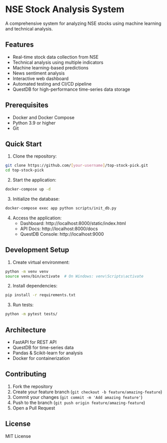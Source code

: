 # NSE Stock Analysis System

A comprehensive system for analyzing NSE stocks using machine learning and technical analysis.

## Features

- Real-time stock data collection from NSE
- Technical analysis using multiple indicators
- Machine learning-based predictions
- News sentiment analysis
- Interactive web dashboard
- Automated testing and CI/CD pipeline
- QuestDB for high-performance time-series data storage

## Prerequisites

- Docker and Docker Compose
- Python 3.9 or higher
- Git

## Quick Start

1. Clone the repository:
```bash
git clone https://github.com/[your-username]/top-stock-pick.git
cd top-stock-pick
```

2. Start the application:
```bash
docker-compose up -d
```

3. Initialize the database:
```bash
docker-compose exec app python scripts/init_db.py
```

4. Access the application:
   - Dashboard: http://localhost:8000/static/index.html
   - API Docs: http://localhost:8000/docs
   - QuestDB Console: http://localhost:9000

## Development Setup

1. Create virtual environment:
```bash
python -m venv venv
source venv/bin/activate  # On Windows: venv\Scripts\activate
```

2. Install dependencies:
```bash
pip install -r requirements.txt
```

3. Run tests:
```bash
python -m pytest tests/
```

## Architecture

- FastAPI for REST API
- QuestDB for time-series data
- Pandas & Scikit-learn for analysis
- Docker for containerization

## Contributing

1. Fork the repository
2. Create your feature branch (`git checkout -b feature/amazing-feature`)
3. Commit your changes (`git commit -m 'Add amazing feature'`)
4. Push to the branch (`git push origin feature/amazing-feature`)
5. Open a Pull Request

## License

MIT License